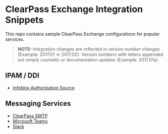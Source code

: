 # ClearPass Exchange Integration Snippets

This repo contains sample ClearPass Exchange configurations for popular services.

> __NOTE:__ Integration changes are reflected in version _number_ changes (Example: 2017.01 => 2017.02). Version numbers with letters appended are simply cosmetic or documentation updates (Example: 2017.01a).

## IPAM / DDI
* [Infoblox Authorization Source](ipam/infoblox-authz)

## Messaging Services
* [ClearPass SMTP](messaging/clearpass-smtp/)
* [Microsoft Teams](messaging/microsoft-teams/)
* [Slack](messaging/slack/)

